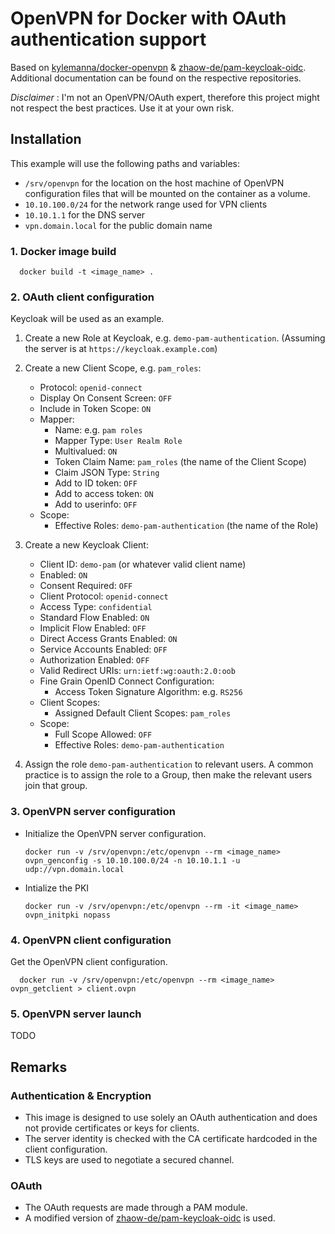 # OpenVPN for Docker with OAuth authentication support

Based on [kylemanna/docker-openvpn](https://github.com/kylemanna/docker-openvpn) & [zhaow-de/pam-keycloak-oidc](https://github.com/zhaow-de/pam-keycloak-oidc). 
Additional documentation can be found on the respective repositories.

*Disclaimer* : I'm not an OpenVPN/OAuth expert, therefore this project might not respect the best practices. Use it at your own risk.

## Installation

This example will use the following paths and variables:

* `/srv/openvpn` for the location on the host machine of OpenVPN configuration files that will be mounted on the container as a volume.
* `10.10.100.0/24` for the network range used for VPN clients
* `10.10.1.1` for the DNS server
* `vpn.domain.local` for the public domain name

### 1. Docker image build

      docker build -t <image_name> .

### 2. OAuth client configuration

Keycloak will be used as an example. 

1.  Create a new Role at Keycloak, e.g. `demo-pam-authentication`. (Assuming the server is at
    `https://keycloak.example.com`)

2.  Create a new Client Scope, e.g. `pam_roles`:
    * Protocol: `openid-connect`
    * Display On Consent Screen: `OFF`
    * Include in Token Scope: `ON`
    * Mapper:
        * Name: e.g. `pam roles`
        * Mapper Type: `User Realm Role`
        * Multivalued: `ON`
        * Token Claim Name: `pam_roles` (the name of the Client Scope)
        * Claim JSON Type: `String`
        * Add to ID token: `OFF`
        * Add to access token: `ON`
        * Add to userinfo: `OFF`
    * Scope:
        * Effective Roles: `demo-pam-authentication` (the name of the Role)

3.  Create a new Keycloak Client:
    * Client ID: `demo-pam` (or whatever valid client name)
    * Enabled: `ON`
    * Consent Required: `OFF`
    * Client Protocol: `openid-connect`
    * Access Type: `confidential`
    * Standard Flow Enabled: `ON`
    * Implicit Flow Enabled: `OFF`
    * Direct Access Grants Enabled: `ON`
    * Service Accounts Enabled: `OFF`
    * Authorization Enabled: `OFF`
    * Valid Redirect URIs: `urn:ietf:wg:oauth:2.0:oob`
    * Fine Grain OpenID Connect Configuration:
        * Access Token Signature Algorithm: e.g. `RS256`
    * Client Scopes:
        * Assigned Default Client Scopes: `pam_roles`
    * Scope:
        * Full Scope Allowed: `OFF`
        * Effective Roles: `demo-pam-authentication`
       
4.  Assign the role `demo-pam-authentication` to relevant users. A common practice is to assign the role to a Group,
    then make the relevant users join that group.

### 3. OpenVPN server configuration

* Initialize the OpenVPN server configuration.
      
      docker run -v /srv/openvpn:/etc/openvpn --rm <image_name> ovpn_genconfig -s 10.10.100.0/24 -n 10.10.1.1 -u udp://vpn.domain.local

* Intialize the PKI

      docker run -v /srv/openvpn:/etc/openvpn --rm -it <image_name> ovpn_initpki nopass

### 4. OpenVPN client configuration

Get the OpenVPN client configuration.

      docker run -v /srv/openvpn:/etc/openvpn --rm <image_name> ovpn_getclient > client.ovpn

### 5. OpenVPN server launch

TODO

## Remarks

### Authentication & Encryption

* This image is designed to use solely an OAuth authentication and does not provide certificates or keys for clients. 
* The server identity is checked with the CA certificate hardcoded in the client configuration. 
* TLS keys are used to negotiate a secured channel.

### OAuth

* The OAuth requests are made through a PAM module.
* A modified version of [zhaow-de/pam-keycloak-oidc](https://github.com/zhaow-de/pam-keycloak-oidc) is used.
